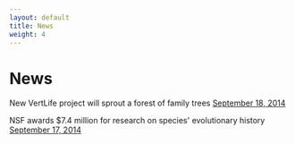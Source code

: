 ```yaml
---
layout: default
title: News
weight: 4
---
```


News
=================


New VertLife project will sprout a forest of family trees
[September 18, 2014](http://news.yale.edu/2014/09/18/new-vertlife-project-will-sprout-forest-family-trees)

NSF awards $7.4 million for research on species' evolutionary history
[September 17, 2014](https://www.nsf.gov/news/news_summ.jsp?cntn_id=132716)
